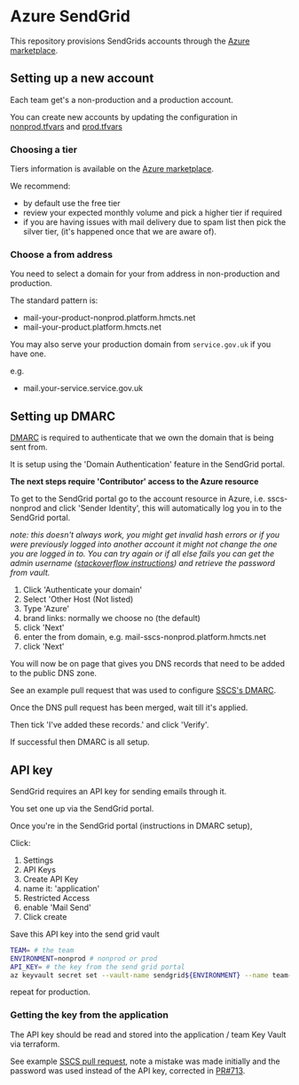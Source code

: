 # Azure SendGrid

This repository provisions SendGrids accounts through the [Azure marketplace](https://azuremarketplace.microsoft.com/en-us/marketplace/apps/sendgrid.sendgrid).

## Setting up a new account

Each team get's a non-production and a production account.

You can create new accounts by updating the configuration in 
[nonprod.tfvars](config/nonprod.tfvars) and [prod.tfvars](config/prod.tfvars)

### Choosing a tier

Tiers information is available on the [Azure marketplace](https://azuremarketplace.microsoft.com/en/marketplace/apps/SendGrid.SendGrid?tab=PlansAndPrice).

We recommend:
* by default use the free tier
* review your expected monthly volume and pick a higher tier if required
* if you are having issues with mail delivery due to spam list then pick the silver tier, (it's happened once that we are aware of).

### Choose a from address

You need to select a domain for your from address in non-production and production.

The standard pattern is:

* mail-your-product-nonprod.platform.hmcts.net
* mail-your-product.platform.hmcts.net

You may also serve your production domain from `service.gov.uk` if you have one.

e.g.

* mail.your-service.service.gov.uk 

## Setting up DMARC

[DMARC](https://en.wikipedia.org/wiki/DMARC) is required to authenticate that we own the domain that is being sent from.

It is setup using the 'Domain Authentication' feature in the SendGrid portal.

**The next steps require 'Contributor' access to the Azure resource**

To get to the SendGrid portal go to the account resource in Azure, i.e. sscs-nonprod and click 'Sender Identity', this will automatically log you in to the SendGrid portal.

_note: this doesn't always work, you might get invalid hash errors or if you were previously logged into another account it might not change the one you are logged in to. You can try again or if all else fails you can get the admin username ([stackoverflow instructions](https://stackoverflow.com/a/59957055/4951015)) and retrieve the password from vault._

1. Click 'Authenticate your domain'
2. Select 'Other Host (Not listed)
3. Type 'Azure'
4. brand links: normally we choose no (the default)
5. click 'Next'
6. enter the from domain, e.g. mail-sscs-nonprod.platform.hmcts.net
7. click 'Next'

You will now be on page that gives you DNS records that need to be added to the public DNS zone.

See an example pull request that was used to configure [SSCS's DMARC](https://github.com/hmcts/azure-public-dns/pull/360).

Once the DNS pull request has been merged, wait till it's applied.

Then tick 'I've added these records.' and click 'Verify'.

If successful then DMARC is all setup.

## API key

SendGrid requires an API key for sending emails through it.

You set one up via the SendGrid portal.

Once you're in the SendGrid portal (instructions in DMARC setup),

Click:

1. Settings
2. API Keys
3. Create API Key
4. name it: 'application'
5. Restricted Access
6. enable 'Mail Send'
7. Click create

Save this API key into the send grid vault

```bash
TEAM= # the team
ENVIRONMENT=nonprod # nonprod or prod
API_KEY= # the key from the send grid portal
az keyvault secret set --vault-name sendgrid${ENVIRONMENT} --name team-api-key --value "${API_KEY}"
```

repeat for production.

### Getting the key from the application

The API key should be read and stored into the application / team Key Vault via terraform.

See example [SSCS pull request](https://github.com/hmcts/sscs-evidence-share/pull/710),
note a mistake was made initially and the password was used instead of the API key, corrected in [PR#713](https://github.com/hmcts/sscs-evidence-share/pull/713).
